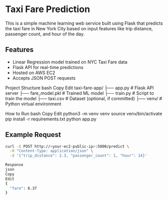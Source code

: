 # Taxi Fare Prediction

This is a simple machine learning web service built using Flask that predicts the taxi fare in New York City based on input features like trip distance, passenger count, and hour of the day.

## Features

- Linear Regression model trained on NYC Taxi Fare data
- Flask API for real-time predictions
- Hosted on AWS EC2
- Accepts JSON POST requests

Project Structure
bash
Copy
Edit
taxi-fare-app/
├── app.py              # Flask API server
├── fare_model.pkl      # Trained ML model
├── train.py            # Script to train the model
├── taxi.csv            # Dataset (optional, if committed)
├── venv/               # Python virtual environment

How to Run
bash
Copy
Edit
python3 -m venv venv
source venv/bin/activate
pip install -r requirements.txt
python app.py

## Example Request

```bash
curl -X POST http://<your-ec2-public-ip>:5000/predict \
  -H "Content-Type: application/json" \
  -d '{"trip_distance": 2.3, "passenger_count": 1, "hour": 14}'

Response
json
Copy
Edit
{
  "fare": 6.37
}



